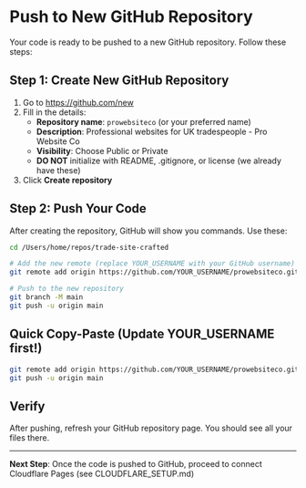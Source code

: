 # Push to New GitHub Repository

Your code is ready to be pushed to a new GitHub repository. Follow these steps:

## Step 1: Create New GitHub Repository

1. Go to https://github.com/new
2. Fill in the details:
   - **Repository name**: `prowebsiteco` (or your preferred name)
   - **Description**: Professional websites for UK tradespeople - Pro Website Co
   - **Visibility**: Choose Public or Private
   - **DO NOT** initialize with README, .gitignore, or license (we already have these)
3. Click **Create repository**

## Step 2: Push Your Code

After creating the repository, GitHub will show you commands. Use these:

```bash
cd /Users/home/repos/trade-site-crafted

# Add the new remote (replace YOUR_USERNAME with your GitHub username)
git remote add origin https://github.com/YOUR_USERNAME/prowebsiteco.git

# Push to the new repository
git branch -M main
git push -u origin main
```

## Quick Copy-Paste (Update YOUR_USERNAME first!)

```bash
git remote add origin https://github.com/YOUR_USERNAME/prowebsiteco.git
git push -u origin main
```

## Verify

After pushing, refresh your GitHub repository page. You should see all your files there.

---

**Next Step**: Once the code is pushed to GitHub, proceed to connect Cloudflare Pages (see CLOUDFLARE_SETUP.md)

